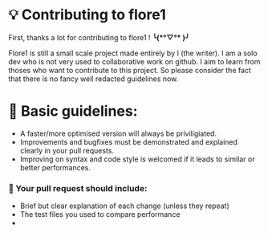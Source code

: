 # 💡 Contributing to flore1 
First, thanks a lot for contributing to flore1 ! **╰(\*°▽°\* )╯** 

Flore1 is still a small scale project made entirely by I (the writer). 
I am a solo dev who is not very used to collaborative work on github.
I aim to learn from thoses who want to contribute to this project. So please consider the fact that there is no fancy well redacted guidelines now.

# 📜 Basic guidelines:

 - A faster/more optimised version will always be priviligiated.
 - Improvements and bugfixes must be demonstrated and explained clearly in your pull requests.
 - Improving on syntax and code style is welcomed if it leads to similar or better performances.

### 📮 Your pull request should include:

 - Brief but clear explanation of each change (unless they repeat)
 - The test files you used to compare performance
 - 



<!--stackedit_data:
eyJoaXN0b3J5IjpbLTE5ODQzNTUwNzIsLTIwNTcwODM1MjhdfQ
==
-->